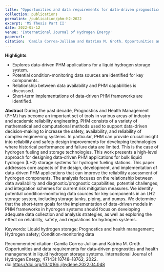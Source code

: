 ```yaml
---
title: "Opportunities and data requirements for data-driven prognostics and health management in liquid hydrogen storage systems"
collection: publications
permalink: /publication/phm-h2-2022
excerpt: 'MS Thesis Part II'
date: 2022-05-12
venue: 'International Journal of Hydrogen Energy'
paperurl: 
citation: 'Camila Correa-Jullian and Katrina M. Groth. Opportunities and data requirements for data-driven prognostics and health management in liquid hydrogen storage systems. International Journal of Hydrogen Energy, 47(43):18748–18762, 2022. doi:https://doi.org/10.1016/j.ijhydene.2022.04.048'
---
```

**Highlights**
* Explores data-driven PHM applications for a liquid hydrogen storage system.
* Potential condition-monitoring data sources are identified for key components.
* Relationship between data availability and PHM capabilities is discussed.
* Short-term implementations of data-driven PHM frameworks are identified.

**Abstract**
During the past decade, Prognostics and Health Management (PHM) has become an important set of tools in various areas of industry and academic reliability engineering. PHM consists of a variety of mathematical and computational methods used to support data-driven decision-making to increase the safety, availability, and reliability of complex engineering systems. In particular, PHM can provide crucial insight into reliability and safety design improvements for developing technologies where historical performance and failure data are limited. This is the case of hydrogen fueling and storage technologies. This work presents a high-level approach for designing data-driven PHM applications for bulk liquid hydrogen (LH2) storage systems for hydrogen fueling stations. This paper addresses core aspects of the design, development, and implementation of data-driven PHM applications that can improve the reliability assessment of hydrogen components. The analysis focuses on the relationship between data availability and diagnostic/prognostic capabilities; potential challenges; and integration schemes for current risk mitigation measures. We identify potential condition-monitoring data sources for key components in an LH2 storage system, including storage tanks, piping, and pumps. We determine that the short-term goals for the implementation of data-driven models in PHM frameworks in hydrogen systems should focus on developing adequate data collection and analysis strategies, as well as exploring the effect on reliability, safety, and regulations for hydrogen systems.

Keywords: Liquid hydrogen storage; Prognostics and health management; Hydrogen safety; Condition-monitoring data

Recommended citation: Camila Correa-Jullian and Katrina M. Groth. Opportunities and data requirements for data-driven prognostics and health management in liquid hydrogen storage systems. International Journal of Hydrogen Energy, 47(43):18748–18762, 2022. doi:https://doi.org/10.1016/j.ijhydene.2022.04.048
